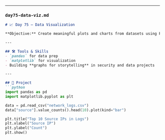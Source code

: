 
---

### `day75-data-viz.md`

```markdown
# 📈 Day 75 — Data Visualization

**Objective:** Create meaningful plots and charts from datasets using Python.  

---

## 🛠️ Tools & Skills
- `pandas` for data prep  
- `matplotlib` for visualization  
- Building **graphs for storytelling** in security and data projects  

---

## 🚀 Project
```python
import pandas as pd
import matplotlib.pyplot as plt

data = pd.read_csv("network_logs.csv")
data["source"].value_counts().head(10).plot(kind="bar")

plt.title("Top 10 Source IPs in Logs")
plt.xlabel("Source IP")
plt.ylabel("Count")
plt.show()
